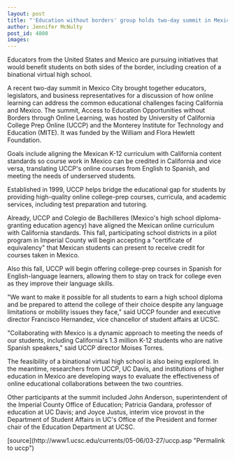 ```yaml
---
layout: post
title: "'Education without borders' group holds two-day summit in Mexico City"
author: Jennifer McNulty
post_id: 4800
images:
---
```


<a name="content" id="content"></a>
<p>
  Educators from the United States and Mexico are pursuing initiatives that would benefit students on both sides of the border, including creation of a binational virtual high school.
</p>
<p>
  A recent two-day summit in Mexico City brought together educators, legislators, and business representatives for a discussion of how online learning can address the common educational challenges facing California and Mexico. The summit, Access to Education Opportunities without Borders through Online Learning, was hosted by University of California College Prep Online (UCCP) and the Monterey Institute for Technology and Education (MITE). It was funded by the William and Flora Hewlett Foundation.
</p>
<p>
  Goals include aligning the Mexican K-12 curriculum with California content standards so course work in Mexico can be credited in California and vice versa, translating UCCP's online courses from English to Spanish, and meeting the needs of underserved students.
</p>
<p>
  Established in 1999, <a>UCCP helps bridge the educational gap for students by providing high-quality online college-prep courses, curricula, and academic services</a>, including test preparation and tutoring.
</p>
<p>
  Already, UCCP and Colegio de Bachilleres (Mexico's high school diploma-granting education agency) have aligned the Mexican online curriculum with California standards. This fall, participating school districts in a pilot program in Imperial County will begin accepting a "certificate of equivalency" that Mexican students can present to receive credit for courses taken in Mexico.
</p>
<p>
  Also this fall, UCCP will begin offering college-prep courses in Spanish for English-language learners, allowing them to stay on track for college even as they improve their language skills.
</p>
<p>
  "We want to make it possible for all students to earn a high school diploma and be prepared to attend the college of their choice despite any language limitations or mobility issues they face," said UCCP founder and executive director Francisco Hernandez, vice chancellor of student affairs at UCSC.
</p>
<p>
  "Collaborating with Mexico is a dynamic approach to meeting the needs of our students, including California's 1.3 million K-12 students who are native Spanish speakers," said UCCP director Moises Torres.
</p>
<p>
  The feasibility of a binational virtual high school is also being explored. In the meantime, researchers from UCCP, UC Davis, and institutions of higher education in Mexico are developing ways to evaluate the effectiveness of online educational collaborations between the two countries.
</p>
<p>
  Other participants at the summit included John Anderson, superintendent of the Imperial County Office of Education; Patricia Gandara, professor of education at UC Davis; and Joyce Justus, interim vice provost in the Department of Student Affairs in UC's Office of the President and former chair of the Education Department at UCSC.
</p>
<form>
  <input name="t1" size="-1" type="hidden">
</form>




</p>
[source](http://www1.ucsc.edu/currents/05-06/03-27/uccp.asp "Permalink to uccp")
